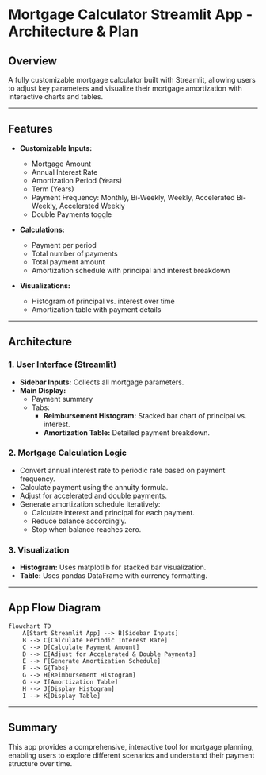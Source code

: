 # Mortgage Calculator Streamlit App - Architecture & Plan

## Overview
A fully customizable mortgage calculator built with Streamlit, allowing users to adjust key parameters and visualize their mortgage amortization with interactive charts and tables.

---

## Features
- **Customizable Inputs:**
  - Mortgage Amount
  - Annual Interest Rate
  - Amortization Period (Years)
  - Term (Years)
  - Payment Frequency: Monthly, Bi-Weekly, Weekly, Accelerated Bi-Weekly, Accelerated Weekly
  - Double Payments toggle

- **Calculations:**
  - Payment per period
  - Total number of payments
  - Total payment amount
  - Amortization schedule with principal and interest breakdown

- **Visualizations:**
  - Histogram of principal vs. interest over time
  - Amortization table with payment details

---

## Architecture

### 1. User Interface (Streamlit)
- **Sidebar Inputs:** Collects all mortgage parameters.
- **Main Display:**
  - Payment summary
  - Tabs:
    - **Reimbursement Histogram:** Stacked bar chart of principal vs. interest.
    - **Amortization Table:** Detailed payment breakdown.

### 2. Mortgage Calculation Logic
- Convert annual interest rate to periodic rate based on payment frequency.
- Calculate payment using the annuity formula.
- Adjust for accelerated and double payments.
- Generate amortization schedule iteratively:
  - Calculate interest and principal for each payment.
  - Reduce balance accordingly.
  - Stop when balance reaches zero.

### 3. Visualization
- **Histogram:** Uses matplotlib for stacked bar visualization.
- **Table:** Uses pandas DataFrame with currency formatting.

---

## App Flow Diagram

```mermaid
flowchart TD
    A[Start Streamlit App] --> B[Sidebar Inputs]
    B --> C[Calculate Periodic Interest Rate]
    C --> D[Calculate Payment Amount]
    D --> E[Adjust for Accelerated & Double Payments]
    E --> F[Generate Amortization Schedule]
    F --> G{Tabs}
    G --> H[Reimbursement Histogram]
    G --> I[Amortization Table]
    H --> J[Display Histogram]
    I --> K[Display Table]
```

---

## Summary
This app provides a comprehensive, interactive tool for mortgage planning, enabling users to explore different scenarios and understand their payment structure over time.
